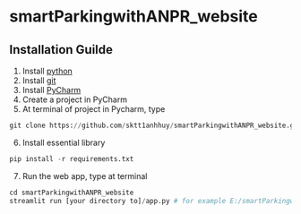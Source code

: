 # smartParkingwithANPR_website

## Installation Guilde
1. Install [python](https://www.python.org/downloads/)
2. Install [git](https://git-scm.com/)
3. Install [PyCharm](https://www.jetbrains.com/pycharm/)
4. Create a project in PyCharm
5. At terminal of project in Pycharm, type 
  ```python
git clone https://github.com/sktt1anhhuy/smartParkingwithANPR_website.git
```
6. Install essential library
```python
pip install -r requirements.txt
```
7. Run the web app, type at terminal
```python
cd smartParkingwithANPR_website
streamlit run [your directory to]/app.py # for example E:/smartParkingwithANPR_website
```
